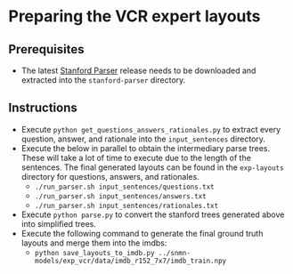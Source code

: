 # Preparing the VCR expert layouts

## Prerequisites
* The latest [Stanford Parser](https://nlp.stanford.edu/software/lex-parser.html#Download) release needs to be downloaded and extracted into the `stanford-parser` directory.

## Instructions
* Execute `python get_questions_answers_rationales.py` to extract every question, answer, and rationale into the `input_sentences` directory.
* Execute the below in parallel to obtain the intermediary parse trees. These will take a lot of time to execute due to the length of the sentences. The final generated layouts can be found in the `exp-layouts` directory for questions, answers, and rationales.
  * `./run_parser.sh input_sentences/questions.txt`
  * `./run_parser.sh input_sentences/answers.txt`
  * `./run_parser.sh input_sentences/rationales.txt`
* Execute `python parse.py` to convert the stanford trees generated above into simplified trees.
* Execute the following command to generate the final ground truth layouts and merge them into the imdbs:
  * `python save_layouts_to_imdb.py ../snmn-models/exp_vcr/data/imdb_r152_7x7/imdb_train.npy`
